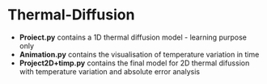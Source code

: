 # Thermal-Diffusion

- __Proiect.py__ contains a 1D thermal diffusion model - learning purpose only
- __Animation.py__ contains the visualisation of temperature variation in time
- __Project2D+timp.py__ contains the final model for 2D thermal difussion with temperature variation and absolute error analysis
